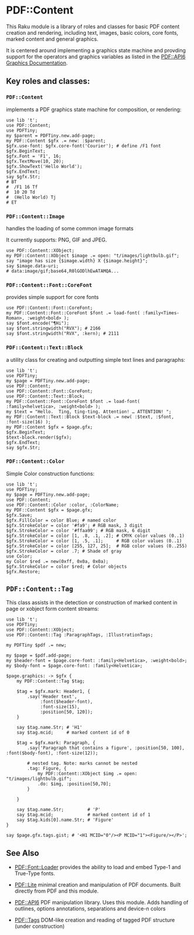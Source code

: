 # PDF::Content

This Raku module is a library of roles and classes for basic PDF content creation and rendering, including text, images, basic colors, core fonts, marked content and general graphics.

It is centered around implementing a graphics state machine and provding support for the operators and graphics variables
as listed in the [PDF::API6 Graphics Documentation](https://github.com/pdf-raku/PDF-API6#appendix-i-graphics).

## Key roles and classes:

### `PDF::Content`
implements a PDF graphics state machine for composition, or rendering:
```
use lib 't';
use PDF::Content;
use PDFTiny;
my $parent = PDFTiny.new.add-page;
my PDF::Content $gfx .= new: :$parent;
$gfx.use-font: $gfx.core-font('Courier'); # define /F1 font
$gfx.BeginText;
$gfx.Font = 'F1', 16;
$gfx.TextMove(10, 20);
$gfx.ShowText('Hello World');
$gfx.EndText;
say $gfx.Str;
# BT
#  /F1 16 Tf
#  10 20 Td
#  (Hello World) Tj
# ET
```

### `PDF::Content::Image`
handles the loading of some common image formats

It currently supports: PNG, GIF and JPEG.

```
use PDF::Content::XObject;
my PDF::Content::XObject $image .= open: "t/images/lightbulb.gif";
say "image has size {$image.width} X {$image.height}";
say $image.data-uri;
# data:image/gif;base64,R0lGODlhEwATAMQA...
```

### `PDF::Content::Font::CoreFont`
provides simple support for core fonts

```
use PDF::Content::Font::CoreFont;
my PDF::Content::Font::CoreFont $font .= load-font( :family<Times-Roman>, :weight<bold> );
say $font.encode("¶Hi");
say $font.stringwidth("RVX"); # 2166
say $font.stringwidth("RVX", :kern); # 2111
```

### `PDF::Content::Text::Block`
a utility class for creating and outputting simple text lines and paragraphs:

```
use lib 't';
use PDFTiny;
my $page = PDFTiny.new.add-page;
use PDF::Content;
use PDF::Content::Font::CoreFont;
use PDF::Content::Text::Block;
my PDF::Content::Font::CoreFont $font .= load-font( :family<helvetica>, :weight<bold> );
my $text = "Hello.  Ting, ting-ting. Attention! … ATTENTION! ";
my PDF::Content::Text::Block $text-block .= new( :$text, :$font, :font-size(16) );
my PDF::Content $gfx = $page.gfx;
$gfx.BeginText;
$text-block.render($gfx);
$gfx.EndText;
say $gfx.Str;
```

### `PDF::Content::Color`

Simple Color construction functions:

```
use lib 't';
use PDFTiny;
my $page = PDFTiny.new.add-page;
use PDF::Content;
use PDF::Content::Color :color, :ColorName;
my PDF::Content $gfx = $page.gfx;
$gfx.Save;
$gfx.FillColor = color Blue; # named color
$gfx.StrokeColor = color '#fa9'; # RGB mask, 3 digit
$gfx.StrokeColor = color '#ffaa99'; # RGB mask, 6 digit
$gfx.StrokeColor = color [1, .8, .1, .2]; # CMYK color values (0..1)
$gfx.StrokeColor = color [1, .5, .1];     # RGB color values (0..1)
$gfx.StrokeColor = color [255, 127, 25];  # RGB color values (0..255)
$gfx.StrokeColor = color .7; # Shade of gray
use Color;
my Color $red .= new(0xff, 0x0a, 0x0a);
$gfx.StrokeColor = color $red; # Color objects
$gfx.Restore;
```

## `PDF::Content::Tag`

This class assists in the detection or construction of marked content
in page or xobject form content streams:

```
use lib 't';
use PDFTiny;
use PDF::Content::XObject;
use PDF::Content::Tag :ParagraphTags, :IllustrationTags;

my PDFTiny $pdf .= new;

my $page = $pdf.add-page;
my $header-font = $page.core-font: :family<Helvetica>, :weight<bold>;
my $body-font = $page.core-font: :family<Helvetica>;

$page.graphics: -> $gfx {
    my PDF::Content::Tag $tag;

    $tag = $gfx.mark: Header1, {
        .say('Header text',
             :font($header-font),
             :font-size(15),
             :position[50, 120]);
    }

    say $tag.name.Str; # 'H1'
    say $tag.mcid;     # marked content id of 0

    $tag = $gfx.mark: Paragraph, {
        .say('Paragraph that contains a figure', :position[50, 100], :font($body-font), :font-size(12));

        # nested tag. Note: marks cannot be nested
        .tag: Figure, {
            my PDF::Content::XObject $img .= open: "t/images/lightbulb.gif";
            .do: $img, :position[50,70];
        }

    }

    say $tag.name.Str;         # 'P'
    say $tag.mcid;             # marked content id of 1
    say $tag.kids[0].name.Str; # 'Figure'
}

say $page.gfx.tags.gist; # '<H1 MCID="0"/><P MCID="1"><Figure/></P>';

```

## See Also

- [PDF::Font::Loader](https://github.com/pdf-raku/PDF-Font-Loader-raku) provides the ability to load and embed Type-1 and True-Type fonts.

- [PDF::Lite](https://github.com/pdf-raku/PDF-Lite-raku) minimal creation and manipulation of PDF documents. Built directly from PDF and this module.

- [PDF::API6](https://github.com/pdf-raku/PDF-API6) PDF manipulation library. Uses this module. Adds handling of outlines, options annotations, separations and device-n colors

- [PDF::Tags](https://github.com/pdf-raku/PDF-Tags-raku) DOM-like creation and reading of tagged PDF structure (under construction)
